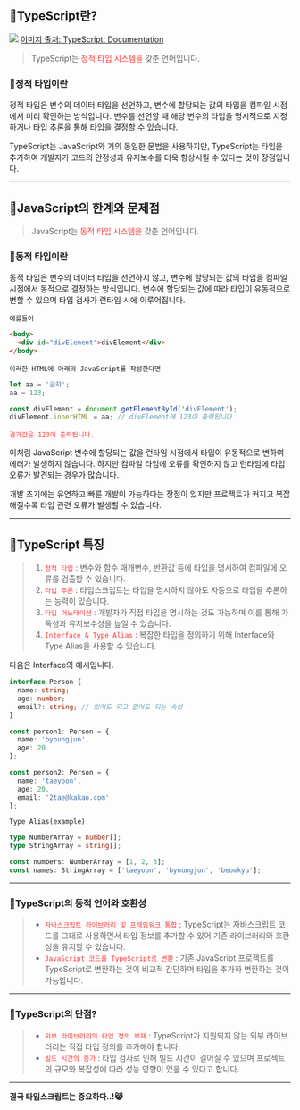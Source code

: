 ## 🦮TypeScript란?

<img src="/images/front_study/1/image1.webp"/> [이미지 출처: TypeScript: Documentation](https://www.typescriptlang.org/ko/docs/handbook/release-notes/typescript-3-9.html)

> TypeScript는 <span style='color: #ff3333;'>정적 타입 시스템을</span> 갖춘 언어입니다.

### 🦄정적 타입이란
정적 타입은 변수의 데이터 타입을 선언하고, 변수에 할당되는 값의 타입을 컴파일 시점에서 미리 확인하는 방식입니다. 변수를 선언할 때 해당 변수의 타입을 명시적으로 지정하거나 타입 추론을 통해 타입을 결정할 수 있습니다.

TypeScript는 JavaScript와 거의 동일한 문법을 사용하지만, TypeScript는 타입을 추가하여 개발자가 코드의 안정성과 유지보수를 더욱 향상시킬 수 있다는 것이 장점입니다.

***

## 🦮JavaScript의 한계와 문제점

>JavaScript는 <span style='color: #ff3333;'>동적 타입 시스템을</span> 갖춘 언어입니다.

### 🦄동적 타입이란
동적 타입은 변수의 데이터 타입을 선언하지 않고, 변수에 할당되는 값의 타입을 컴파일 시점에서 동적으로 결정하는 방식입니다. 변수에 할당되는 값에 따라 타입이 유동적으로 변할 수 있으며 타입 검사가 런타임 시에 이루어집니다.

`예를들어`

```html
<body>
  <div id="divElement">divElement</div>
</body>
```

`이러한 HTML에 아래의 JavaScript를 작성한다면`


```javascript
let aa = '글자';
aa = 123;

const divElement = document.getElementById('divElement');
divElement.innerHTML = aa; // divElement에 123이 출력됩니다
```

<span style='color: #ff3333;'>`결과값은 123이 출력됩니다.`</span>

이처럼 JavaScript 변수에 할당되는 값을 런타임 시점에서 타입이 유동적으로 변하여 에러가 발생하지 않습니다. 하지만 컴파일 타임에 오류를 확인하지 않고 런타임에 타입 오류가 발견되는 경우가 많습니다.

개발 초기에는 유연하고 빠른 개발이 가능하다는 장점이 있지만 프로젝트가 커지고 복잡해질수록 타입 관련 오류가 발생할 수 있습니다.

***

## 🦮TypeScript 특징

> 1. <span style='color: #ff3333'>`정적 타입`</span> : 변수와 함수 매개변수, 반환값 등에 타입을 명시하여 컴파일에 오류를 검출할 수 있습니다.
> 1. <span style='color: #ff3333'>`타입 추론`</span> : 타입스크립트는 타입을 명시하지 않아도 자동으로 타입을 추론하는 능력이 있습니다.
> 1. <span style='color: #ff3333'>`타입 어노테이션`</span> : 개발자가 직접 타입을 명시하는 것도 가능하며 이를 통해 가독성과 유지보수성을 높일 수 있습니다.
> 1. <span style='color: #ff3333'>`Interface & Type Alias`</span> : 복잡한 타입을 정의하기 위해 Interface와 Type Alias을 사용할 수 있습니다.

다음은 Interface의 예시입니다.

```typescript
interface Person {
  name: string;
  age: number;
  email?: string; // 있어도 되고 없어도 되는 속성
}

const person1: Person = {
  name: 'byoungjun',
  age: 20
};

const person2: Person = {
  name: 'taeyoon',
  age: 20,
  email: '2tae@kakao.com'
};
```

`Type Alias(example)`

```typescript
type NumberArray = number[];
type StringArray = string[];

const numbers: NumberArray = [1, 2, 3];
const names: StringArray = ['taeyoon', 'byoungjun', 'beomkyu'];
```

***

### 🦄TypeScript의 동적 언어와 호환성

> * <span style='color: #ff3333'>`자바스크립트 라이브러리 및 프레임워크 통합`</span> : TypeScript는 자바스크립트 코드를 그대로 사용하면서 타입 정보를 추가할 수 있어 기존 라이브러리와 호환성을 유지할 수 있습니다.
> * <span style='color: #ff3333'>`JavaScript 코드를 TypeScript로 변환`</span> : 기존 JavaScript 프로젝트를 TypeScript로 변환하는 것이 비교적 간단하며 타입을 추가하 변환하는 것이 가능합니다.

***

### 🦄TypeScript의 단점?

> * <span style='color: #ff3333'>`외부 라이브러리의 타입 정의 부재`</span> : TypeScript가 지원되지 않는 외부 라이브러리는 직접 타입 정의를 추가해야 합니다.
> * <span style='color: #ff3333'>`빌드 시간의 증가`</span> : 타입 검사로 인해 빌드 시간이 길어질 수 있으며 프로젝트의 규모와 복잡성에 따라 성능 영향이 있을 수 있다고 합니다.

***

<strong>결국 타입스크립트는 중요하다..!😹</strong>